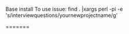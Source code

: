 Base install
To use issue:
find . |xargs perl -pi -e 's/interviewquestions/yournewprojectname/g'

=======
